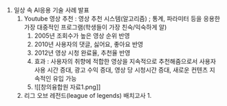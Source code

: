 1. 일상 속 AI응용 기술 사례 발표
	1. Youtube 영상 추천 : 영상 추천 시스템(알고리즘) ; 통계, 파라미터 등을 응용한 가장 대중적인 프로그램(학생들이 가장 친숙/익숙하게 알)
		1. 2005년 조회수가 높은 영상 순위 반영
		2. 2010년 사용자의 댓글, 싫어요, 좋아요 반영
		3. 2012년 영상 시청 완료율, 추천율 반영
		4. 효과 : 사용자의 취향에 적합한 영상을 지속적으로 추천해줌으로서 사용자 사용 시간 증대, 광고 수익 증대, 영상 당 시청시간 증대, 새로운 컨텐츠 지속적인 유입 가능
		5. ![[창의융합원 자료1.png]]
	2. 리그 오브 레전드(league of legends) 배치고사
		1. 